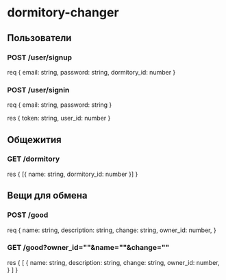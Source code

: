 # dormitory-changer

## Пользователи
### POST /user/signup
req {
    email: string,
    password: string,
    dormitory_id: number
}

### POST /user/signin
req {
    email: string,
    password: string
}

res {
    token: string,
    user_id: number
}

## Общежития
### GET /dormitory
res {
    [{ name: string, dormitory_id: number }]
}

## Вещи для обмена
### POST /good
req {
    name: string,
    description: string,
    change: string,
    owner_id: number,
}

### GET /good?owner_id=""&name=""&change=""
res {
    [
      {
         name: string,
         description: string,
         change: string,
         owner_id: number,
      }
    ]
}
